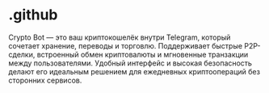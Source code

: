 # .github
Crypto Bot — это ваш криптокошелёк внутри Telegram, который сочетает хранение, переводы и торговлю. Поддерживает быстрые P2P-сделки, встроенный обмен криптовалюты и мгновенные транзакции между пользователями. Удобный интерфейс и высокая безопасность делают его идеальным решением для ежедневных криптоопераций без сторонних сервисов.
